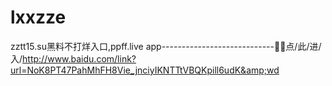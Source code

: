 # lxxzze
zztt15.su黑料不打烊入口,ppff.live app----------------------------🏮🏮点/此/进/入/http://www.baidu.com/link?url=NoK8PT47PahMhFH8Vie_jnciyIKNTTtVBQKpill6udK&amp;wd
